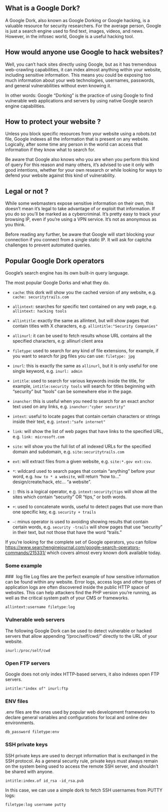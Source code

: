 ## What is a Google Dork? 

A Google Dork, also known as Google Dorking or Google hacking, is a valuable resource for security researchers. For the average person, Google is just a search engine used to find text, images, videos, and news. However, in the infosec world, Google is a useful hacking tool. 



## How would anyone use Google to hack websites? 

Well, you can’t hack sites directly using Google, but as it has tremendous web-crawling capabilities, it can index almost anything within your website, including sensitive information. This means you could be exposing too much information about your web technologies, usernames, passwords, and general vulnerabilities without even knowing it. 

In other words: Google “Dorking” is the practice of using Google to find vulnerable web applications and servers by using native Google search engine capabilities. 



## How to protect your website ? 

Unless you block specific resources from your website using a robots.txt file, Google indexes all the information that is present on any website. Logically, after some time any person in the world can access that information if they know what to search for. 

Be aware that Google also knows who you are when you perform this kind of query For this reason and many others, it’s advised to use it only with good intentions, whether for your own research or while looking for ways to defend your website against this kind of vulnerability. 



## Legal or not ? 

While some webmasters expose sensitive information on their own, this doesn’t mean it’s legal to take advantage of or exploit that information. If you do so you’ll be marked as a cybercriminal. It’s pretty easy to track your browsing IP, even if you’re using a VPN service. It’s not as anonymous as you think. 

Before reading any further, be aware that Google will start blocking your connection if you connect from a single static IP. It will ask for captcha challenges to prevent automated queries.



## Popular Google Dork operators 

Google’s search engine has its own built-in query language. 

The most popular Google Dorks and what they do. 

- `cache`: this dork will show you the cached version of any website, e.g. `cache: securitytrails.com` 

- `allintext`: searches for specific text contained on any web page, e.g. `allintext: hacking tools` 

- `allintitle`: exactly the same as allintext, but will show pages that contain titles with X characters, e.g. `allintitle:"Security Companies"` 

- `allinurl`: it can be used to fetch results whose URL contains all the specified characters, e.g: allinurl client area 

- `filetype`: used to search for any kind of file extensions, for example, if you want to search for jpg files you can use: `filetype: jpg` 

- `inurl`: this is exactly the same as `allinurl`, but it is only useful for one single keyword, e.g. `inurl: admin` 

- `intitle`: used to search for various keywords inside the title, for example, `intitle:security tools` will search for titles beginning with “security” but “tools” can be somewhere else in the page. 

- `inanchor`: this is useful when you need to search for an exact anchor text used on any links, e.g. `inanchor:"cyber security"` 

- `intext`: useful to locate pages that contain certain characters or strings inside their text, e.g. `intext:"safe internet"` 

- `link`: will show the list of web pages that have links to the specified URL, e.g. `link: microsoft.com` 

- `site`: will show you the full list of all indexed URLs for the specified domain and subdomain, e.g. `site:securitytrails.com` 

- `ext`: will extract files from a given website, e.g. `site:*.gov ext:csv`.

- `*`: wildcard used to search pages that contain “anything” before your word, e.g. `how to * a website`, will return “how to…” design/create/hack, etc… “a website”. 

- `|`: this is a logical operator, e.g. `intext:security|tips` will show all the sites which contain “security” OR “tips,” or both words. 

- `+`: used to concatenate words, useful to detect pages that use more than one specific key, e.g. `security + trails` 

- `–`: minus operator is used to avoiding showing results that contain certain words, e.g. `security -trails` will show pages that use “security” in their text, but not those that have the word “trails.” 



If you’re looking for the complete set of Google operators, you can follow https://www.searchenginejournal.com/google-search-operators-commands/215331/ which covers almost every known dork available today.



### Some example 

###  log file 
Log files are the perfect example of how sensitive information can be found within any website. Error logs, access logs and other types of application logs are often discovered inside the public HTTP space of websites. This can help attackers find the PHP version you’re running, as well as the critical system path of your CMS or frameworks. 

`allintext:username filetype:log`


### Vulnerable web servers
The following Google Dork can be used to detect vulnerable or hacked servers that allow appending “/proc/self/cwd/” directly to the URL of your website. 

`inurl:/proc/self/cwd`


### Open FTP servers 
Google does not only index HTTP-based servers, it also indexes open FTP servers. 

`intitle:"index of" inurl:ftp`


### ENV files 
.env files are the ones used by popular web development frameworks to declare general variables and configurations for local and online dev environments. 

`db_password filetype:env`


### SSH private keys 
SSH private keys are used to decrypt information that is exchanged in the SSH protocol. As a general security rule, private keys must always remain on the system being used to access the remote SSH server, and shouldn’t be shared with anyone. 

`intitle:index.of id_rsa -id_rsa.pub` 

In this case, we can use a simple dork to fetch SSH usernames from PUTTY logs: 

`filetype:log username putty`
